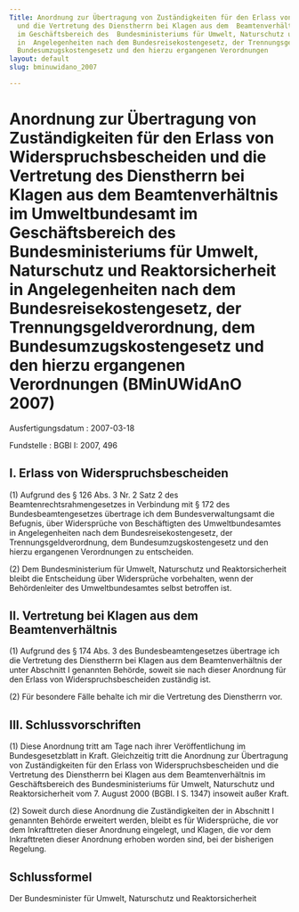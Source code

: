 ```yaml
---
Title: Anordnung zur Übertragung von Zuständigkeiten für den Erlass von  Widerspruchsbescheiden
  und die Vertretung des Dienstherrn bei Klagen aus dem  Beamtenverhältnis im Umweltbundesamt
  im Geschäftsbereich des  Bundesministeriums für Umwelt, Naturschutz und Reaktorsicherheit
  in  Angelegenheiten nach dem Bundesreisekostengesetz, der Trennungsgeldverordnung,  dem
  Bundesumzugskostengesetz und den hierzu ergangenen Verordnungen
layout: default
slug: bminuwidano_2007

---
```


# Anordnung zur Übertragung von Zuständigkeiten für den Erlass von  Widerspruchsbescheiden und die Vertretung des Dienstherrn bei Klagen aus dem  Beamtenverhältnis im Umweltbundesamt im Geschäftsbereich des  Bundesministeriums für Umwelt, Naturschutz und Reaktorsicherheit in  Angelegenheiten nach dem Bundesreisekostengesetz, der Trennungsgeldverordnung,  dem Bundesumzugskostengesetz und den hierzu ergangenen Verordnungen (BMinUWidAnO 2007)

Ausfertigungsdatum
:   2007-03-18

Fundstelle
:   BGBl I: 2007, 496



## I. Erlass von Widerspruchsbescheiden

(1) Aufgrund des § 126 Abs. 3 Nr. 2 Satz 2 des
Beamtenrechtsrahmengesetzes in Verbindung mit § 172 des
Bundesbeamtengesetzes übertrage ich dem Bundesverwaltungsamt die
Befugnis, über Widersprüche von Beschäftigten des Umweltbundesamtes in
Angelegenheiten nach dem Bundesreisekostengesetz, der
Trennungsgeldverordnung, dem Bundesumzugskostengesetz und den hierzu
ergangenen Verordnungen zu entscheiden.

(2) Dem Bundesministerium für Umwelt, Naturschutz und
Reaktorsicherheit bleibt die Entscheidung über Widersprüche
vorbehalten, wenn der Behördenleiter des Umweltbundesamtes selbst
betroffen ist.


## II. Vertretung bei Klagen aus dem Beamtenverhältnis

(1) Aufgrund des § 174 Abs. 3 des Bundesbeamtengesetzes übertrage ich
die Vertretung des Dienstherrn bei Klagen aus dem Beamtenverhältnis
der unter Abschnitt I genannten Behörde, soweit sie nach dieser
Anordnung für den Erlass von Widerspruchsbescheiden zuständig ist.

(2) Für besondere Fälle behalte ich mir die Vertretung des Dienstherrn
vor.


## III. Schlussvorschriften

(1) Diese Anordnung tritt am Tage nach ihrer Veröffentlichung im
Bundesgesetzblatt in Kraft. Gleichzeitig tritt die Anordnung zur
Übertragung von Zuständigkeiten für den Erlass von
Widerspruchsbescheiden und die Vertretung des Dienstherrn bei Klagen
aus dem Beamtenverhältnis im Geschäftsbereich des Bundesministeriums
für Umwelt, Naturschutz und Reaktorsicherheit vom 7. August 2000
(BGBl. I S. 1347) insoweit außer Kraft.

(2) Soweit durch diese Anordnung die Zuständigkeiten der in Abschnitt
I genannten Behörde erweitert werden, bleibt es für Widersprüche, die
vor dem Inkrafttreten dieser Anordnung eingelegt, und Klagen, die vor
dem Inkrafttreten dieser Anordnung erhoben worden sind, bei der
bisherigen Regelung.


## Schlussformel

Der Bundesminister für Umwelt, Naturschutz und Reaktorsicherheit

